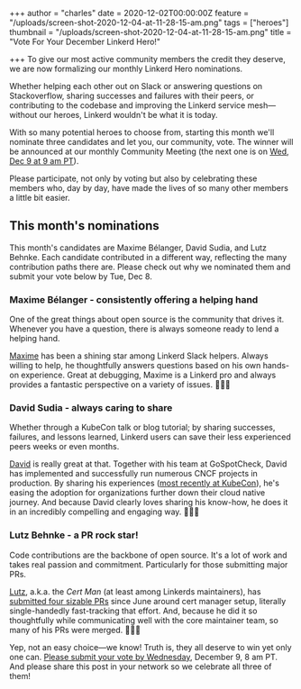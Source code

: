+++
author = "charles"
date = 2020-12-02T00:00:00Z
feature = "/uploads/screen-shot-2020-12-04-at-11-28-15-am.png"
tags = ["heroes"]
thumbnail = "/uploads/screen-shot-2020-12-04-at-11-28-15-am.png"
title = "Vote For Your December Linkerd Hero!"

+++
To give our most active community members the credit they deserve, we are now formalizing our monthly Linkerd Hero nominations.

Whether helping each other out on Slack or answering questions on Stackoverflow, sharing successes and failures with their peers, or contributing to the codebase and improving the Linkerd service mesh—without our heroes, Linkerd wouldn't be what it is today.

With so many potential heroes to choose from, starting this month we'll nominate three candidates and let you, our community, vote. The winner will be announced at our monthly Community Meeting (the next one is on [Wed, Dec 9 at 9 am PT](https://community.cncf.io/events/details/cncf-linkerd-online-community-meetup-presents-december-linkerd-online-community-meetup/)).

Please participate, not only by voting but also by celebrating these members who, day by day, have made the lives of so many other members a little bit easier.

## **This month's nominations**

This month's candidates are Maxime Bélanger, David Sudia, and Lutz Behnke. Each candidate contributed in a different way, reflecting the many contribution paths there are. Please check out why we nominated them and submit your vote below by Tue, Dec 8.

### Maxime Bélanger - consistently offering a helping hand

One of the great things about open source is the community that drives it. Whenever you have a question, there is always someone ready to lend a helping hand.

[Maxime](https://www.linkedin.com/in/maximeb/) has been a shining star among Linkerd Slack helpers. Always willing to help, he thoughtfully answers questions based on his own hands-on experience. Great at debugging, Maxime is a Linkerd pro and always provides a fantastic perspective on a variety of issues. 👏👏👏

### David Sudia - always caring to share

Whether through a KubeCon talk or blog tutorial; by sharing successes, failures, and lessons learned, Linkerd users can save their less experienced peers weeks or even months.

[David](https://www.linkedin.com/in/davidsudia/) is really great at that. Together with his team at GoSpotCheck, David has implemented and successfully run numerous CNCF projects in production. By sharing his experiences ([most recently at KubeCon](https://buoyant.io/media/building-an-internal-platform-with-cncf-tools/)), he's easing the adoption for organizations further down their cloud native journey. And because David clearly loves sharing his know-how, he does it in an incredibly compelling and engaging way. 👏👏👏

### Lutz Behnke - a PR rock star!

Code contributions are the backbone of open source. It's a lot of work and takes real passion and commitment. Particularly for those submitting major PRs.

[Lutz](https://www.linkedin.com/in/lutz-behnke-096a19/), a.k.a. the _Cert Man_ (at least among Linkerds maintainers), has [submitted four sizable PRs](https://github.com/linkerd/linkerd2/pulls?q=is%3Apr+author%3Acypherfox+is%3Aclosed) since June around cert manager setup, literally single-handedly fast-tracking that effort. And, because he did it so thoughtfully while communicating well with the core maintainer team, so many of his PRs were merged. 👏👏👏

Yep, not an easy choice—we know! Truth is, they all deserve to win yet only one can. [Please submit your vote by Wednesday](https://docs.google.com/forms/d/e/1FAIpQLSfrJFZSbcN94zuY18BvPorfB-sHE66dRl7rlq8jSq1BZnefog/viewform), December 9, 8 am PT. And please share this post in your network so we celebrate all three of them!
